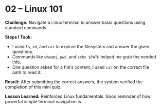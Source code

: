 # 02 – Linux 101

**Challenge:** Navigate a Linux terminal to answer basic questions using standard commands.

**Steps I Took:**
- I used `ls`, `cd`, and `cat` to explore the filesystem and answer the given questions.
- Commands like `whoami`, `pwd`, and `echo $PATH` helped me grab the needed info.
- One question asked for a file's content; I used `cat` on the correct file path to read it.

**Result:** After submitting the correct answers, the system verified the completion of this mini quiz.

**Lesson Learned:** Reinforced Linux fundamentals. Good reminder of how powerful simple terminal navigation is.
